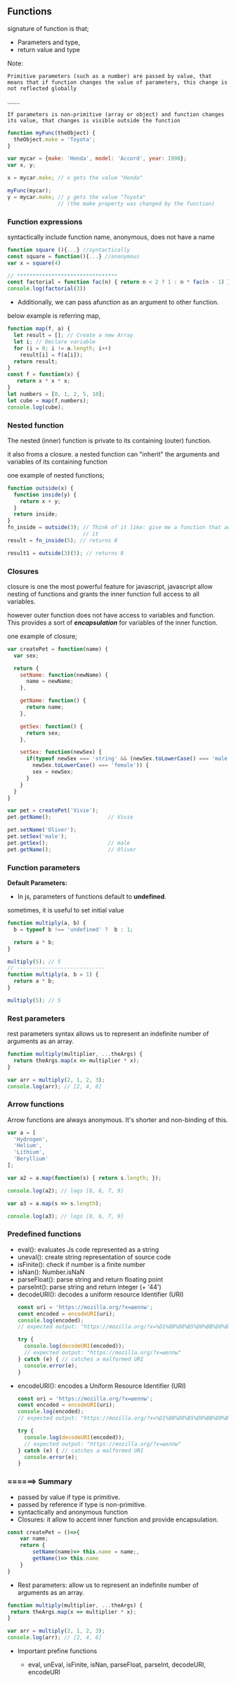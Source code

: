 ## Functions

signature of function is that;

* Parameters and type,
* return value and type

Note:
````
Primitive parameters (such as a number) are passed by value, that means that if function changes the value of parameters, this change is not reflected globally
````
.......

`````
If parameters is non-primitive (array or object) and function changes its value, that changes is visible outside the function
`````

```js
function myFunc(theObject) {
  theObject.make = 'Toyota';
}

var mycar = {make: 'Honda', model: 'Accord', year: 1998};
var x, y;

x = mycar.make; // x gets the value "Honda"

myFunc(mycar);
y = mycar.make; // y gets the value "Toyota"
                // (the make property was changed by the function)
```
### Function expressions

syntactically include function name,
anonymous, does not have a name

```js
function square (){...} //syntactically
const square = function(){...} //anonymous
var x = square(4)

// ********************************
const factorial = function fac(n) { return n < 2 ? 1 : n * fac(n - 1) }
console.log(factorial(3))
```

* Additionally, we can pass afunction as an argument to other function.

below example is referring map,

```js
function map(f, a) {
  let result = []; // Create a new Array
  let i; // Declare variable
  for (i = 0; i != a.length; i++)
    result[i] = f(a[i]);
  return result;
}
const f = function(x) {
   return x * x * x;
}
let numbers = [0, 1, 2, 5, 10];
let cube = map(f,numbers);
console.log(cube);
```

### Nested function
The nested (inner) function is private to its containing (outer) function.

it also froms a closure. a nested function can "inherit" the arguments and variables of its containing function

one example of nested functions;

```js
function outside(x) {
  function inside(y) {
    return x + y;
  }
  return inside;
}
fn_inside = outside(3); // Think of it like: give me a function that adds 3 to whatever you give
                        // it
result = fn_inside(5); // returns 8

result1 = outside(3)(5); // returns 8
```

### Closures

closure is one the most powerful feature for javascript, javascript allow nesting of functions and grants the inner function full access to all variables.

however outer function does not have access to variables and function. This provides a sort of ***encapsulation*** for variables of the inner function.

one example of closure;
```js
var createPet = function(name) {
  var sex;

  return {
    setName: function(newName) {
      name = newName;
    },

    getName: function() {
      return name;
    },

    getSex: function() {
      return sex;
    },

    setSex: function(newSex) {
      if(typeof newSex === 'string' && (newSex.toLowerCase() === 'male' ||
        newSex.toLowerCase() === 'female')) {
        sex = newSex;
      }
    }
  }
}

var pet = createPet('Vivie');
pet.getName();                  // Vivie

pet.setName('Oliver');
pet.setSex('male');
pet.getSex();                   // male
pet.getName();                  // Oliver
```

### Function parameters

**Default Parameters:**

* In js, parameters of functions default to **undefined**.

sometimes, it is useful to set initial value

```js
function multiply(a, b) {
  b = typeof b !== 'undefined' ?  b : 1;

  return a * b;
}

multiply(5); // 5
// ----------------------------
function multiply(a, b = 1) {
  return a * b;
}

multiply(5); // 5
```

### Rest parameters
rest parameters syntax allows us to represent an indefinite number of arguments as an array.

```js
function multiply(multiplier, ...theArgs) {
  return theArgs.map(x => multiplier * x);
}

var arr = multiply(2, 1, 2, 3);
console.log(arr); // [2, 4, 6]
```

### Arrow functions

Arrow functions are always anonymous. It's shorter and non-binding of this.

```js
var a = [
  'Hydrogen',
  'Helium',
  'Lithium',
  'Beryllium'
];

var a2 = a.map(function(s) { return s.length; });

console.log(a2); // logs [8, 6, 7, 9]

var a3 = a.map(s => s.length);

console.log(a3); // logs [8, 6, 7, 9]
```
### Predefined functions
<ul>
<li>eval(): evaluates Js code represented as a string</li>
<li>uneval(): create string representation of source code</li>
<li>isFinite(): check if number is a finite number </li>
<li>isNan(): Number.isNaN </li>
<li>parseFloat(): parse string and return floating point </li>
<li>parseInt(): parse string and return integer (+ '44') </li>
<li> decodeURI(): decodes a uniform resource Identifier (URI)</li>

```js
const uri = 'https://mozilla.org/?x=шеллы';
const encoded = encodeURI(uri);
console.log(encoded);
// expected output: "https://mozilla.org/?x=%D1%88%D0%B5%D0%BB%D0%BB%D1%8B"

try {
  console.log(decodeURI(encoded));
  // expected output: "https://mozilla.org/?x=шеллы"
} catch (e) { // catches a malformed URI
  console.error(e);
}
```
<li> encodeURI(): encodes a Uniform Resource Identifier (URI)</li>

```js
const uri = 'https://mozilla.org/?x=шеллы';
const encoded = encodeURI(uri);
console.log(encoded);
// expected output: "https://mozilla.org/?x=%D1%88%D0%B5%D0%BB%D0%BB%D1%8B"

try {
  console.log(decodeURI(encoded));
  // expected output: "https://mozilla.org/?x=шеллы"
} catch (e) { // catches a malformed URI
  console.error(e);
}
```

</ul>

### ======> Summary
 * passed by value if type is primitive.
 * passed by reference if type is non-primitive.
 * syntactically and anonymous function
 * Closures: it allow to accent inner function and provide encapsulation.
 ```js
 const createPet = ()=>{
     var name;
     return {
         setName(name)=> this.name = name;,
         getName()=> this.name
     }
 }
 ```
 * Rest parameters: allow us to represent an indefinite number of arguments as an array.
 ```js
 function multiply(multiplier, ...theArgs) {
  return theArgs.map(x => multiplier * x);
}

var arr = multiply(2, 1, 2, 3);
console.log(arr); // [2, 4, 6]
 ```
 * Important prefine functions
  
   * eval, unEval, isFinite, isNan, parseFloat, parseInt, decodeURI, encodeURI